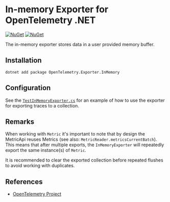 # In-memory Exporter for OpenTelemetry .NET

[![NuGet](https://img.shields.io/nuget/v/OpenTelemetry.Exporter.InMemory.svg)](https://www.nuget.org/packages/OpenTelemetry.Exporter.InMemory)
[![NuGet](https://img.shields.io/nuget/dt/OpenTelemetry.Exporter.InMemory.svg)](https://www.nuget.org/packages/OpenTelemetry.Exporter.InMemory)

The in-memory exporter stores data in a user provided memory buffer.

## Installation

```shell
dotnet add package OpenTelemetry.Exporter.InMemory
```

## Configuration

See the
[`TestInMemoryExporter.cs`](../../examples/Console/TestInMemoryExporter.cs) for
an example of how to use the exporter for exporting traces to a collection.

## Remarks

When working with `Metric` it's important to note that by design the
MetricApi reuses Metrics (see also: `MetricReader.metricsCurrentBatch`).
This means that after multiple exports, the `InMemoryExporter` will
repeatedly export the same instance(s) of `Metric`.

It is recommended to clear the exported collection before repeated flushes to
avoid working with duplicates.

## References

* [OpenTelemetry Project](https://opentelemetry.io/)
